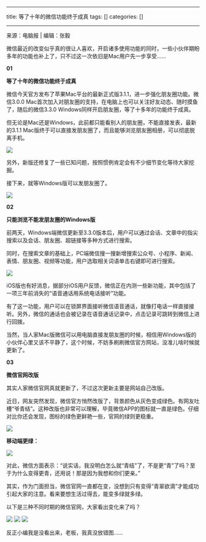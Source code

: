 
--- 
title:  等了十年的微信功能终于成真 
tags: []
categories: [] 

---
来源：电脑报 | 编辑：张毅

微信最近的改变似乎真的很让人喜欢，开启诸多使用功能的同时，一些小伙伴期盼多年的功能也补上了，只不过这一次依旧是Mac用户先一步享受……

**01**

**等了十年的微信功能终于成真**

微信今天官方发布了苹果Mac平台的最新正式版3.1.1，进一步强化朋友圈功能。微信3.0.0 Mac首次加入对朋友圈的支持，在电脑上也可以关注好友动态、随时摸鱼了，随后的微信3.3.0 Windows同样开启朋友圈，等了十多年的功能终于成真。

但无论是Mac还是Windows，此前都只能看别人的朋友圈，不能直接发表，最新的3.1.1 Mac版终于可以直接发朋友圈了，而且能够浏览朋友圈相册，可以彻底脱离手机。

<img src="https://img-blog.csdnimg.cn/img_convert/a8cbbdd09530db404e315ba63317112a.png">

另外，新版还修复了一些已知问题，按照惯例肯定会有不少细节变化等待大家挖掘。

接下来，就等Windows版可以发朋友圈了。

<img src="https://img-blog.csdnimg.cn/img_convert/69eb78875d9d56236cd12fac4b381a1d.png">

**02**

**只能浏览不能发朋友圈的Windows版**

前两天，Windows端微信更新至3.3.0版本后，用户可以通过会话、文章中的指尖搜索以及会话、朋友圈、超链接等多种方式进行搜索。

同时，在搜索文章的基础上，PC端微信搜一搜新增搜索公众号、小程序、新闻、表情、朋友圈、视频等功能，用户选取相关词语单击右键即可进行搜索。

<img src="https://img-blog.csdnimg.cn/img_convert/9532fadee1ede61131d1fbf7db233d28.png">

iOS版也有好消息，据部分iOS用户反馈，微信正在内测一些新功能，其中包括了一项三年前消失的“语音通话用系统电话接听”功能。

有了这一功能，用户可以在锁屏界面接听微信语音通话，就像打电话一样直接接听。另外，微信的通话也会被记录在语音通话记录中，点击记录可跳转到微信上进行回拨。

当然，当人家Mac版微信可以用电脑直接发朋友圈的时候，相信用Windows版的小伙伴心里又该不平静了，这个时候，不妨多刷刷微信官方网站，没准儿啥时候就更新了。

**03**

**微信官网改版**

其实人家微信官网真就更新了，不过这次更新主要是网站自己改版。

近日，网友突然发现，微信官方悄然改版了，背景颜色从灰色变成绿色。有网友吐槽“爷青结”。这种改版也非常可以理解，毕竟微信APP的图标就一直是绿色。仔细对比你还会发现，图标的绿色更鲜艳一些，官网的绿则更稳重。

<img src="https://img-blog.csdnimg.cn/img_convert/42f48b21532e8bbca43ab9315941559c.png">

**移动端更绿：**

<img src="https://img-blog.csdnimg.cn/img_convert/250c9ac0d8c6f6b3e00628136ed9316b.png">

对此，微信方面表示：“说实话，我没明白怎么就“青结”了，不是更“青”了吗？至于为什么变得更青，还用说！那是因为我想和你们更亲。”

其实，作为门面担当，微信官网一直都在变，没想到只有变得“青翠欲滴”才能成功引起大家的注意。看来要想生活过得去，能变多绿就多绿。

以下是三种不同时期的微信官网，大家看出变化来了吗？

<img src="https://img-blog.csdnimg.cn/img_convert/f73888cf509176e433e5ea225d57e231.png">

<img src="https://img-blog.csdnimg.cn/img_convert/958de6a9e8acd81afa5eb9a124beb827.png">

<img src="https://img-blog.csdnimg.cn/img_convert/809c68578cbd822ceb6e488c7b6120d2.png">

反正小编我是没看出来，老板，我真没放错图……
